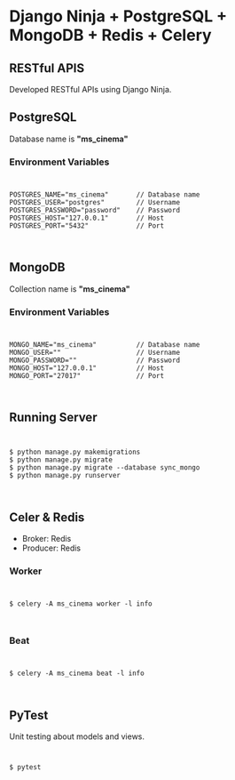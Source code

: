 # Django Ninja + PostgreSQL + MongoDB + Redis + Celery

## RESTful APIS

Developed RESTful APIs using Django Ninja.

## PostgreSQL

Database name is <b>"ms_cinema"</b>

### Environment Variables

<code>
<pre>
POSTGRES_NAME="ms_cinema"       // Database name
POSTGRES_USER="postgres"        // Username
POSTGRES_PASSWORD="password"    // Password
POSTGRES_HOST="127.0.0.1"       // Host
POSTGRES_PORT="5432"            // Port
</pre>
</code>

## MongoDB

Collection name is <b>"ms_cinema"</b>

### Environment Variables

<code>
<pre>
MONGO_NAME="ms_cinema"          // Database name
MONGO_USER=""                   // Username
MONGO_PASSWORD=""               // Password
MONGO_HOST="127.0.0.1"          // Host
MONGO_PORT="27017"              // Port
</pre>
</code>

## Running Server

<code>
<pre>
$ python manage.py makemigrations
$ python manage.py migrate
$ python manage.py migrate --database sync_mongo
$ python manage.py runserver
</pre>
</code>

## Celer & Redis

- Broker: Redis
- Producer: Redis

### Worker

<code>
<pre>
$ celery -A ms_cinema worker -l info
</pre>
</code>

### Beat

<code>
<pre>
$ celery -A ms_cinema beat -l info
</pre>
</code>

## PyTest

Unit testing about models and views.

<code>
<pre>
$ pytest
</pre>
</code>
